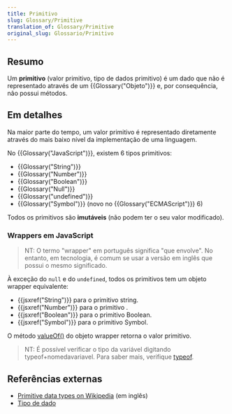 ```yaml
---
title: Primitivo
slug: Glossary/Primitive
translation_of: Glossary/Primitive
original_slug: Glossario/Primitivo
---
```

## Resumo

Um **primitivo** (valor primitivo, tipo de dados primitivo) é um dado que não é representado através de um {{Glossary("Objeto")}} e, por consequência, não possui métodos.

## Em detalhes

Na maior parte do tempo, um valor primitivo é representado diretamente através do mais baixo nível da implementação de uma linguagem.

No {{Glossary("JavaScript")}}, existem 6 tipos primitivos:

- {{Glossary("String")}}
- {{Glossary("Number")}}
- {{Glossary("Boolean")}}
- {{Glossary("Null")}}
- {{Glossary("undefined")}}
- {{Glossary("Symbol")}} (novo no {{Glossary("ECMAScript")}} 6)

Todos os primitivos são **imutáveis** (não podem ter o seu valor modificado).

### Wrappers em JavaScript

> NT: O termo "wrapper" em português significa "que envolve". No entanto, em tecnologia, é comum se usar a versão em inglês que possui o mesmo significado.

À exceção do `null` e do `undefined`, todos os primitivos tem um objeto wrapper equivalente:

- {{jsxref("String")}} para o primitivo string.
- {{jsxref("Number")}} para o primitivo .
- {{jsxref("Boolean")}} para o primitivo Boolean.
- {{jsxref("Symbol")}} para o primitivo Symbol.

O método [valueOf()](/pt-BR/docs/Web/JavaScript/Reference/Global_Objects/Object/valueOf) do objeto wrapper retorna o valor primitivo.

> NT: É possível verificar o tipo da variável digitando typeof+nomedavariavel. Para saber mais, verifique [typeof](/pt-BR/docs/Web/JavaScript/Reference/Operators/typeof).

## Referências externas

- [Primitive data types on Wikipedia](http://en.wikipedia.org/wiki/Primitive_data_type) (em inglês)
- [Tipo de dado](https://pt.wikipedia.org/wiki/Tipo_de_dado)
